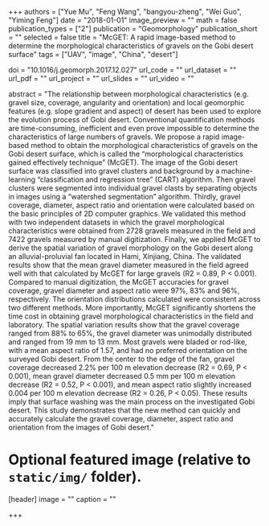 +++
authors = ["Yue Mu", "Feng Wang", "bangyou-zheng", "Wei Guo", "Yiming Feng"]
date = "2018-01-01"
image_preview = ""
math = false
publication_types = ["2"]
publication = "Geomorphology"
publication_short = ""
selected = false
title = "McGET: A rapid image-based method to determine the morphological characteristics of gravels on the Gobi desert surface"
tags = ["UAV", "image", "China", "desert"]

doi = "10.1016/j.geomorph.2017.12.027"
url_code = ""
url_dataset = ""
url_pdf = ""
url_project = ""
url_slides = ""
url_video = ""

abstract = "The relationship between morphological characteristics (e.g. gravel size, coverage, angularity and orientation) and local geomorphic features (e.g. slope gradient and aspect) of desert has been used to explore the evolution process of Gobi desert. Conventional quantification methods are time-consuming, inefficient and even prove impossible to determine the characteristics of large numbers of gravels. We propose a rapid image-based method to obtain the morphological characteristics of gravels on the Gobi desert surface, which is called the “morphological characteristics gained effectively technique” (McGET). The image of the Gobi desert surface was classified into gravel clusters and background by a machine-learning “classification and regression tree” (CART) algorithm. Then gravel clusters were segmented into individual gravel clasts by separating objects in images using a “watershed segmentation” algorithm. Thirdly, gravel coverage, diameter, aspect ratio and orientation were calculated based on the basic principles of 2D computer graphics. We validated this method with two independent datasets in which the gravel morphological characteristics were obtained from 2728 gravels measured in the field and 7422 gravels measured by manual digitization. Finally, we applied McGET to derive the spatial variation of gravel morphology on the Gobi desert along an alluvial-proluvial fan located in Hami, Xinjiang, China. The validated results show that the mean gravel diameter measured in the field agreed well with that calculated by McGET for large gravels (R2 = 0.89, P < 0.001). Compared to manual digitization, the McGET accuracies for gravel coverage, gravel diameter and aspect ratio were 97%, 83% and 96%, respectively. The orientation distributions calculated were consistent across two different methods. More importantly, McGET significantly shortens the time cost in obtaining gravel morphological characteristics in the field and laboratory. The spatial variation results show that the gravel coverage ranged from 88% to 65%, the gravel diameter was unimodally distributed and ranged from 19 mm to 13 mm. Most gravels were bladed or rod-like, with a mean aspect ratio of 1.57, and had no preferred orientation on the surveyed Gobi desert. From the center to the edge of the fan, gravel coverage decreased 2.2% per 100 m elevation decrease (R2 = 0.69, P < 0.001), mean gravel diameter decreased 0.5 mm per 100 m elevation decrease (R2 = 0.52, P < 0.001), and mean aspect ratio slightly increased 0.004 per 100 m elevation decrease (R2 = 0.26, P < 0.05). These results imply that surface washing was the main process on the investigated Gobi desert. This study demonstrates that the new method can quickly and accurately calculate the gravel coverage, diameter, aspect ratio and orientation from the images of Gobi desert."


# Optional featured image (relative to `static/img/` folder).
[header]
image = ""
caption = ""

+++
